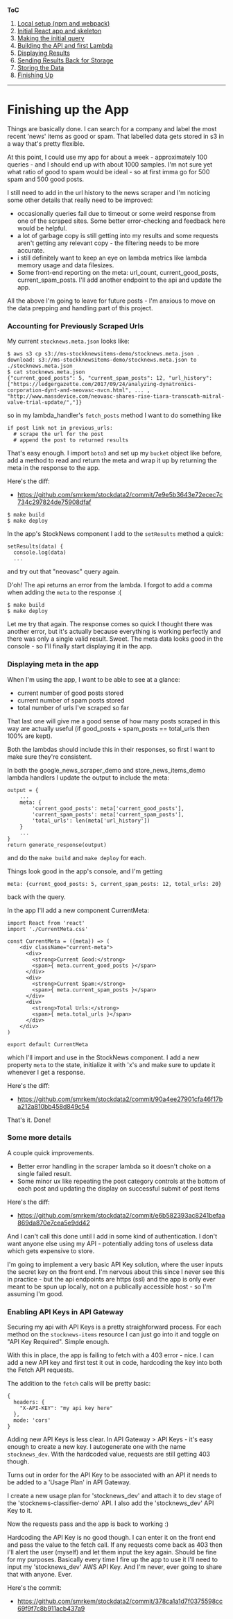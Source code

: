 **ToC**
1. [Local setup (npm and webpack)](https://github.com/smrkem/stockdata2/blob/master/docs/local-setup.md)
2. [Initial React app and skeleton](https://github.com/smrkem/stockdata2/blob/master/docs/initial-react-app.md)
3. [Making the initial query](https://github.com/smrkem/stockdata2/blob/master/docs/making-initial-query.md)
4. [Building the API and first Lambda](https://github.com/smrkem/stockdata2/blob/master/docs/building-api-lambda1.md)
5. [Displaying Results](https://github.com/smrkem/stockdata2/blob/master/docs/displaying-results.md)
6. [Sending Results Back for Storage](https://github.com/smrkem/stockdata2/blob/master/docs/sending-back-results.md)
7. [Storing the Data](https://github.com/smrkem/stockdata2/blob/master/docs/storing-results.md)  
8. [Finishing Up](https://github.com/smrkem/stockdata2/blob/master/docs/finishing-up.md)  

***  

# Finishing up the App

Things are basically done. I can search for a company and label the most recent 'news' items as good or spam. That labelled data gets stored in s3 in a way that's pretty flexible.

At this point, I could use my app for about a week - approximately 100 queries - and I should end up with about 1000 samples. I'm not sure yet what ratio of good to spam would be ideal - so at first imma go for 500 spam and 500 good posts.

I still need to add in the url history to the news scraper and I'm noticing some other details that really need to be improved:
- occasionally queries fail due to timeout or some weird response from one of the scraped sites. Some better error-checking and feedback here would be helpful.
- a lot of garbage copy is still getting into my results and some requests aren't getting any relevant copy - the filtering needs to be more accurate.
- i still definitely want to keep an eye on lambda metrics like lambda memory usage and data filesizes.
- Some front-end reporting on the meta: url_count, current_good_posts, current_spam_posts. I'll add another endpoint to the api and update the app.

All the above I'm going to leave for future posts - I'm anxious to move on the data prepping and handling part of this project.

### Accounting for Previously Scraped Urls

My current `stocknews.meta.json` looks like:
```
$ aws s3 cp s3://ms-stockknewsitems-demo/stocknews.meta.json .
download: s3://ms-stockknewsitems-demo/stocknews.meta.json to ./stocknews.meta.json
$ cat stocknews.meta.json
{"current_good_posts": 5, "current_spam_posts": 12, "url_history": ["https://ledgergazette.com/2017/09/24/analyzing-dynatronics-corporation-dynt-and-neovasc-nvcn.html", ... , "http://www.massdevice.com/neovasc-shares-rise-tiara-transcath-mitral-valve-trial-update/","]}
```

so in my lambda_handler's `fetch_posts` method I want to do something like
```
if post link not in previous_urls:
  # scrape the url for the post
  # append the post to returned results
```

That's easy enough. I import `boto3` and set up my `bucket` object like before, add a method to read and return the meta and wrap it up by returning the meta in the response to the app.  

Here's the diff:  
- https://github.com/smrkem/stockdata2/commit/7e9e5b3643e72ecec7c734c297824de75908dfaf  
```
$ make build
$ make deploy
```

In the app's StockNews component I add to the `setResults` method a quick:
```
setResults(data) {
  console.log(data)
  ...
```
and try out that "neovasc" query again.

D'oh! The api returns an error from the lambda. I forgot to add a comma when adding the `meta` to the response :(
```
$ make build
$ make deploy
```

Let me try that again. The response comes so quick I thought there was another error, but it's actually because everything is working perfectly and there was only a single valid result. Sweet. The meta data looks good in the console - so I'll finally start displaying it in the app.

### Displaying meta in the app  
When I'm using the app, I want to be able to see at a glance:
- current number of good posts stored
- current number of spam posts stored
- total number of urls I've scraped so far

That last one will give me a good sense of how many posts scraped in this way are actually useful (if good_posts + spam_posts == total_urls then 100% are kept).

Both the lambdas should include this in their responses, so first I want to make sure they're consistent.

In both the google_news_scraper_demo and store_news_items_demo lambda handlers I update the output to include the meta:
```
output = {
    ...
    meta: {
        'current_good_posts': meta['current_good_posts'],
        'current_spam_posts': meta['current_spam_posts'],
        'total_urls': len(meta['url_history'])
    }
    ...
}
return generate_response(output)
```
and do the `make build` and `make deploy` for each.

Things look good in the app's console, and I'm getting
```
meta: {current_good_posts: 5, current_spam_posts: 12, total_urls: 20}
```
back with the query.

In the app I'll add a new component CurrentMeta:
```
import React from 'react'
import './CurrentMeta.css'

const CurrentMeta = ({meta}) => (
    <div className="current-meta">
      <div>
        <strong>Current Good:</strong>
        <span>{ meta.current_good_posts }</span>
      </div>
      <div>
        <strong>Current Spam:</strong>
        <span>{ meta.current_spam_posts }</span>
      </div>
      <div>
        <strong>Total Urls:</strong>
        <span>{ meta.total_urls }</span>
      </div>
    </div>
)

export default CurrentMeta
```

which I'll import and use in the StockNews component. I add a new property `meta` to the state, initialize it with 'x's and make sure to update it whenever I get a response.

Here's the diff:
- https://github.com/smrkem/stockdata2/commit/90a4ee27901cfa46f17ba212a810bb458d849c54  

That's it. Done!

### Some more details
A couple quick improvements.
- Better error handling in the scraper lambda so it doesn't choke on a single failed result.  
- Some minor ux like repeating the post category controls at the bottom of each post and updating the display on successful submit of post items  

Here's the diff:  
- https://github.com/smrkem/stockdata2/commit/e6b582393ac8241befaa869da870e7cea5e9dd42  


And I can't call this done until I add in some kind of authentication. I don't want anyone else using my API - potentially adding tons of useless data which gets expensive to store.

I'm going to implement a very basic API Key solution, where the user inputs the secret key on the front end. I'm nervous about this since I never see this in practice - but the api endpoints are https (ssl) and the app is only ever meant to be spun up locally, not on a publically accessible host - so I'm assuming I'm good.

### Enabling API Keys in API Gateway  
Securing my api with API Keys is a pretty straighforward process. For each method on the `stocknews-items` resource I can just go into it and toggle on "API Key Required". Simple enough.  

With this in place, the app is failing to fetch with a 403 error - nice. I can add a new API key and first test it out in code, hardcoding the key into both the Fetch API requests.  

The addition to the `fetch` calls will be pretty basic:  
```
{
  headers: {
    "X-API-KEY": "my api key here"
  },
  mode: 'cors'
}
```  

Adding new API Keys is less clear. In API Gateway > API Keys -  it's easy enough to create a new key. I autogenerate one with the name `stocknews_dev`. With the hardcoded value, requests are still getting 403 though.

Turns out in order for the API Key to be associated with an API it needs to be added to a 'Usage Plan' in API Gateway.  

I create a new usage plan for 'stocknews_dev' and attach it to dev stage of the 'stocknews-classifier-demo' API. I also add the 'stocknews_dev' API Key to it.

Now the requests pass and the app is back to working :)

Hardcoding the API Key is no good though. I can enter it on the front end and pass the value to the fetch call. If any requests come back as 403 then I'll alert the user (myself) and let them input the key again. Should be fine for my purposes. Basically every time I fire up the app to use it I'll need to input my 'stocknews_dev' AWS API Key. And I'm never, ever going to share that with anyone. Ever.

Here's the commit:  
- https://github.com/smrkem/stockdata2/commit/378ca1a1d7f0375598cc69f9f7c8b911acb437a9  
